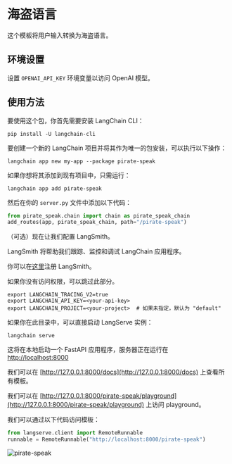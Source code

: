# 海盗语言

这个模板将用户输入转换为海盗语言。

## 环境设置

设置 `OPENAI_API_KEY` 环境变量以访问 OpenAI 模型。

## 使用方法

要使用这个包，你首先需要安装 LangChain CLI：

```shell
pip install -U langchain-cli
```

要创建一个新的 LangChain 项目并将其作为唯一的包安装，可以执行以下操作：

```shell
langchain app new my-app --package pirate-speak
```

如果你想将其添加到现有项目中，只需运行：

```shell
langchain app add pirate-speak
```

然后在你的 `server.py` 文件中添加以下代码：

```python
from pirate_speak.chain import chain as pirate_speak_chain
add_routes(app, pirate_speak_chain, path="/pirate-speak")
```

（可选）现在让我们配置 LangSmith。

LangSmith 将帮助我们跟踪、监控和调试 LangChain 应用程序。

你可以在[这里](https://smith.langchain.com/)注册 LangSmith。

如果你没有访问权限，可以跳过此部分。

```shell
export LANGCHAIN_TRACING_V2=true
export LANGCHAIN_API_KEY=<your-api-key>
export LANGCHAIN_PROJECT=<your-project>  # 如果未指定，默认为 "default"
```

如果你在此目录中，可以直接启动 LangServe 实例：

```shell
langchain serve
```

这将在本地启动一个 FastAPI 应用程序，服务器正在运行在 [http://localhost:8000](http://localhost:8000)

我们可以在 [http://127.0.0.1:8000/docs](http://127.0.0.1:8000/docs) 上查看所有模板。

我们可以在 [http://127.0.0.1:8000/pirate-speak/playground](http://127.0.0.1:8000/pirate-speak/playground) 上访问 playground。

我们可以通过以下代码访问模板：

```python
from langserve.client import RemoteRunnable
runnable = RemoteRunnable("http://localhost:8000/pirate-speak")
```

![pirate-speak](https://example.com/pirate-speak.png)